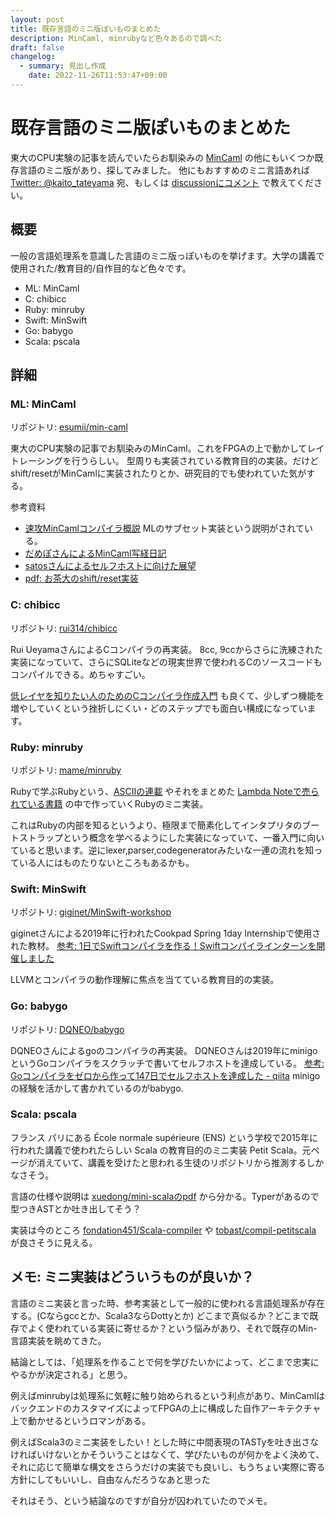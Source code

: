```yaml
---
layout: post
title: 既存言語のミニ版ぽいものまとめた
description: MinCaml, minrubyなど色々あるので調べた
draft: false
changelog:
  - summary: 見出し作成
    date: 2022-11-26T11:53:47+09:00
---
```


# 既存言語のミニ版ぽいものまとめた

東大のCPU実験の記事を読んでいたらお馴染みの [MinCaml](https://esumii.github.io/min-caml/) の他にもいくつか既存言語のミニ版があり、探してみました。
他にもおすすめのミニ言語あれば [Twitter: @kaito_tateyama](https://twitter.com/kaito_tateyama) 宛、もしくは [discussionにコメント](https://github.com/uta8a/discussion/discussions/1) で教えてください。

## 概要

一般の言語処理系を意識した言語のミニ版っぽいものを挙げます。大学の講義で使用された/教育目的/自作目的など色々です。

- ML: MinCaml
- C: chibicc
- Ruby: minruby
- Swift: MinSwift
- Go: babygo
- Scala: pscala

## 詳細

### ML: MinCaml

リポジトリ: [esumii/min-caml](https://github.com/esumii/min-caml)

東大のCPU実験の記事でお馴染みのMinCaml。これをFPGAの上で動かしてレイトレーシングを行うらしい。
型周りも実装されている教育目的の実装。だけどshift/resetがMinCamlに実装されたりとか、研究目的でも使われていた気がする。

参考資料
- [速攻MinCamlコンパイラ概説](https://esumii.github.io/min-caml/) MLのサブセット実装という説明がされている。
- [だめぽさんによるMinCaml写経日記](https://zenn.dev/mod_poppo/scraps/a01e08d7d98b9e)
- [satosさんによるセルフホストに向けた展望](https://satos.hatenablog.jp/entry/2018/12/24/235951)
- [pdf: お茶大のshift/reset実装](http://pllab.is.ocha.ac.jp/~asai/jpapers/ppl/masuko09.pdf)

### C: chibicc

リポジトリ: [rui314/chibicc](https://github.com/rui314/chibicc)

Rui UeyamaさんによるCコンパイラの再実装。
8cc, 9ccからさらに洗練された実装になっていて、さらにSQLiteなどの現実世界で使われるCのソースコードもコンパイルできる。めちゃすごい。

[低レイヤを知りたい人のためのCコンパイラ作成入門](https://www.sigbus.info/compilerbook) も良くて、少しずつ機能を増やしていくという挫折しにくい・どのステップでも面白い構成になっています。

### Ruby: minruby

リポジトリ: [mame/minruby](https://github.com/mame/minruby)

Rubyで学ぶRubyという、[ASCIIの連載](https://ascii.jp/serialarticles/1230449/) やそれをまとめた [Lambda Noteで売られている書籍](https://www.lambdanote.com/products/ruby-ruby) の中で作っていくRubyのミニ実装。

これはRubyの内部を知るというより、極限まで簡素化してインタプリタのブートストラップという概念を学べるようにした実装になっていて、一番入門に向いていると思います。逆にlexer,parser,codegeneratorみたいな一連の流れを知っている人にはものたりないところもあるかも。

### Swift: MinSwift

リポジトリ: [giginet/MinSwift-workshop](https://github.com/giginet/MinSwift-workshop)

giginetさんによる2019年に行われたCookpad Spring 1day Internshipで使用された教材。 [参考: 1日でSwiftコンパイラを作る！Swiftコンパイラインターンを開催しました](https://techlife.cookpad.com/entry/2019/04/05/110000)

LLVMとコンパイラの動作理解に焦点を当てている教育目的の実装。

### Go: babygo

リポジトリ: [DQNEO/babygo](https://github.com/DQNEO/babygo)

DQNEOさんによるgoのコンパイラの再実装。
DQNEOさんは2019年にminigoというGoコンパイラをスクラッチで書いてセルフホストを達成している。 [参考: Goコンパイラをゼロから作って147日でセルフホストを達成した - qiita](https://qiita.com/DQNEO/items/2efaec18772a1ae3c198)
minigoの経験を活かして書かれているのがbabygo.

### Scala: pscala

フランス パリにある École normale supérieure (ENS) という学校で2015年に行われた講義で使われたらしい Scala の教育目的のミニ実装 Petit Scala。元ページが消えていて、講義を受けたと思われる生徒のリポジトリから推測するしかなさそう。

言語の仕様や説明は [xuedong/mini-scalaのpdf](https://github.com/xuedong/mini-scala/blob/master/docs/sujet1.pdf) から分かる。Typerがあるので型つきASTとか吐き出してそう？

実装は今のところ [fondation451/Scala-compiler](https://github.com/fondation451/Scala-compiler) や [tobast/compil-petitscala](https://github.com/tobast/compil-petitscala) が良さそうに見える。

## メモ: ミニ実装はどういうものが良いか？

言語のミニ実装と言った時、参考実装として一般的に使われる言語処理系が存在する。(Cならgccとか、Scala3ならDottyとか)
どこまで真似るか？どこまで既存でよく使われている実装に寄せるか？という悩みがあり、それで既存のMin-言語実装を眺めてきた。

結論としては、「処理系を作ることで何を学びたいかによって、どこまで忠実にやるかが決定される」と思う。

例えばminrubyは処理系に気軽に触り始められるという利点があり、MinCamlはバックエンドのカスタマイズによってFPGAの上に構成した自作アーキテクチャ上で動かせるというロマンがある。

例えばScala3のミニ実装をしたい！とした時に中間表現のTASTyを吐き出さなければいけないとかそういうことはなくて、学びたいものが何かをよく決めて、それに応じて簡単な構文をさらうだけの実装でも良いし、もうちょい実際に寄る方針にしてもいいし、自由なんだろうなあと思った

それはそう、という結論なのですが自分が囚われていたのでメモ。

